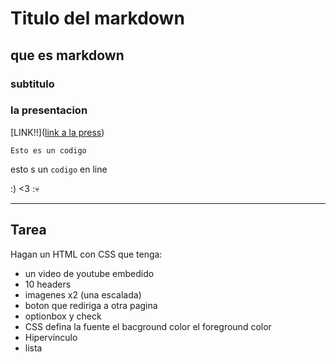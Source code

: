 # Titulo del markdown

## que es markdown

### subtitulo

### la presentacion

[LINK!!]([link a la press](https://docs.google.com/presentation/d/1LATUVUWYRXZ1I2YQTdkNFve22xcIc1ml4ji0AdpE72I/edit?pli=1&slide=id.g2f1646eb2f2_0_259#slide=id.g2f1646eb2f2_0_259))

```
Esto es un codigo
```

esto s un `codigo`  en line

:) <3 :💀

-----------
## Tarea

Hagan un HTML con CSS que tenga:

- un video de youtube embedido
- 10 headers
- imagenes x2 (una escalada)
- boton que rediriga a otra pagina
- optionbox y check
- CSS defina la fuente el bacground color el foreground color
- Hipervinculo
- lista 


